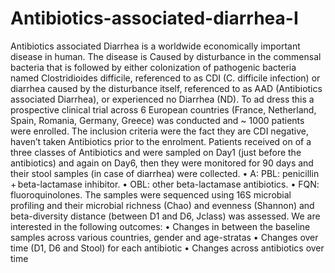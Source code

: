 # Antibiotics-associated-diarrhea-I
Antibiotics associated Diarrhea is a worldwide economically important disease in human. The disease is Caused by disturbance in the commensal bacteria that is followed by either colonization of pathogenic bacteria named Clostridioides difficile, referenced to as CDI (C. difficile infection) or diarrhea caused by the disturbance itself, referenced to as AAD (Antibiotics associated Diarrhea), or experienced no Diarrhea (ND).
To ad dress this a prospective clinical trial across 6 European countries (France, Netherland, Spain, Romania, Germany, Greece) was conducted and ~ 1000 patients were enrolled. The inclusion criteria were the fact they are CDI negative, haven’t taken Antibiotics prior to the enrolment. Patients received on of a three classes of Antibiotics and were sampled on Day1 (just before the antibiotics) and again on Day6, then they were monitored for 90 days and their stool samples (in case of diarrhea) were collected. 
•	A: PBL: penicillin + beta-lactamase inhibitor. 
•	OBL: other beta-lactamase antibiotics. 
•	FQN: fluoroquinolones. 
The samples were sequenced using 16S microbial profiling and their microbial richness (Chao) and evenness (Shannon) and beta-diversity distance (between D1 and D6, Jclass) was assessed.
We are interested in the following outcomes:
•	Changes in between the baseline samples across various countries, gender and age-stratas
•	Changes over time (D1, D6 and Stool) for each antibiotic
•	Changes across antibiotics over time
